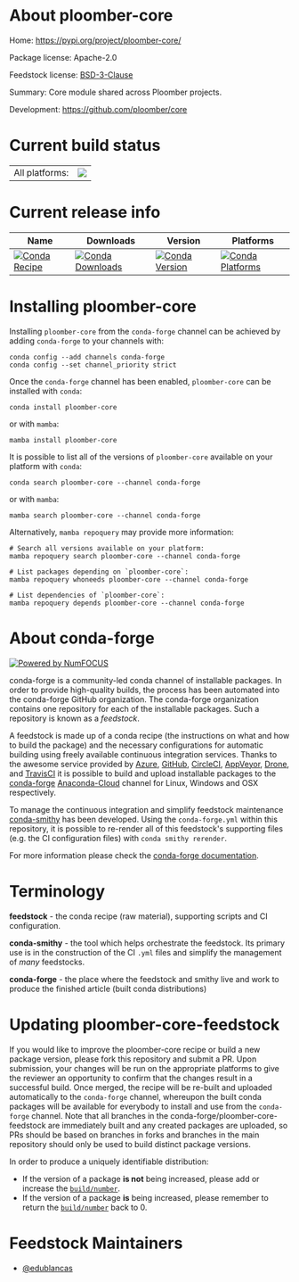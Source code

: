 About ploomber-core
===================

Home: https://pypi.org/project/ploomber-core/

Package license: Apache-2.0

Feedstock license: [BSD-3-Clause](https://github.com/conda-forge/ploomber-core-feedstock/blob/main/LICENSE.txt)

Summary: Core module shared across Ploomber projects.

Development: https://github.com/ploomber/core

Current build status
====================


<table><tr><td>All platforms:</td>
    <td>
      <a href="https://dev.azure.com/conda-forge/feedstock-builds/_build/latest?definitionId=17210&branchName=main">
        <img src="https://dev.azure.com/conda-forge/feedstock-builds/_apis/build/status/ploomber-core-feedstock?branchName=main">
      </a>
    </td>
  </tr>
</table>

Current release info
====================

| Name | Downloads | Version | Platforms |
| --- | --- | --- | --- |
| [![Conda Recipe](https://img.shields.io/badge/recipe-ploomber--core-green.svg)](https://anaconda.org/conda-forge/ploomber-core) | [![Conda Downloads](https://img.shields.io/conda/dn/conda-forge/ploomber-core.svg)](https://anaconda.org/conda-forge/ploomber-core) | [![Conda Version](https://img.shields.io/conda/vn/conda-forge/ploomber-core.svg)](https://anaconda.org/conda-forge/ploomber-core) | [![Conda Platforms](https://img.shields.io/conda/pn/conda-forge/ploomber-core.svg)](https://anaconda.org/conda-forge/ploomber-core) |

Installing ploomber-core
========================

Installing `ploomber-core` from the `conda-forge` channel can be achieved by adding `conda-forge` to your channels with:

```
conda config --add channels conda-forge
conda config --set channel_priority strict
```

Once the `conda-forge` channel has been enabled, `ploomber-core` can be installed with `conda`:

```
conda install ploomber-core
```

or with `mamba`:

```
mamba install ploomber-core
```

It is possible to list all of the versions of `ploomber-core` available on your platform with `conda`:

```
conda search ploomber-core --channel conda-forge
```

or with `mamba`:

```
mamba search ploomber-core --channel conda-forge
```

Alternatively, `mamba repoquery` may provide more information:

```
# Search all versions available on your platform:
mamba repoquery search ploomber-core --channel conda-forge

# List packages depending on `ploomber-core`:
mamba repoquery whoneeds ploomber-core --channel conda-forge

# List dependencies of `ploomber-core`:
mamba repoquery depends ploomber-core --channel conda-forge
```


About conda-forge
=================

[![Powered by
NumFOCUS](https://img.shields.io/badge/powered%20by-NumFOCUS-orange.svg?style=flat&colorA=E1523D&colorB=007D8A)](https://numfocus.org)

conda-forge is a community-led conda channel of installable packages.
In order to provide high-quality builds, the process has been automated into the
conda-forge GitHub organization. The conda-forge organization contains one repository
for each of the installable packages. Such a repository is known as a *feedstock*.

A feedstock is made up of a conda recipe (the instructions on what and how to build
the package) and the necessary configurations for automatic building using freely
available continuous integration services. Thanks to the awesome service provided by
[Azure](https://azure.microsoft.com/en-us/services/devops/), [GitHub](https://github.com/),
[CircleCI](https://circleci.com/), [AppVeyor](https://www.appveyor.com/),
[Drone](https://cloud.drone.io/welcome), and [TravisCI](https://travis-ci.com/)
it is possible to build and upload installable packages to the
[conda-forge](https://anaconda.org/conda-forge) [Anaconda-Cloud](https://anaconda.org/)
channel for Linux, Windows and OSX respectively.

To manage the continuous integration and simplify feedstock maintenance
[conda-smithy](https://github.com/conda-forge/conda-smithy) has been developed.
Using the ``conda-forge.yml`` within this repository, it is possible to re-render all of
this feedstock's supporting files (e.g. the CI configuration files) with ``conda smithy rerender``.

For more information please check the [conda-forge documentation](https://conda-forge.org/docs/).

Terminology
===========

**feedstock** - the conda recipe (raw material), supporting scripts and CI configuration.

**conda-smithy** - the tool which helps orchestrate the feedstock.
                   Its primary use is in the construction of the CI ``.yml`` files
                   and simplify the management of *many* feedstocks.

**conda-forge** - the place where the feedstock and smithy live and work to
                  produce the finished article (built conda distributions)


Updating ploomber-core-feedstock
================================

If you would like to improve the ploomber-core recipe or build a new
package version, please fork this repository and submit a PR. Upon submission,
your changes will be run on the appropriate platforms to give the reviewer an
opportunity to confirm that the changes result in a successful build. Once
merged, the recipe will be re-built and uploaded automatically to the
`conda-forge` channel, whereupon the built conda packages will be available for
everybody to install and use from the `conda-forge` channel.
Note that all branches in the conda-forge/ploomber-core-feedstock are
immediately built and any created packages are uploaded, so PRs should be based
on branches in forks and branches in the main repository should only be used to
build distinct package versions.

In order to produce a uniquely identifiable distribution:
 * If the version of a package **is not** being increased, please add or increase
   the [``build/number``](https://docs.conda.io/projects/conda-build/en/latest/resources/define-metadata.html#build-number-and-string).
 * If the version of a package **is** being increased, please remember to return
   the [``build/number``](https://docs.conda.io/projects/conda-build/en/latest/resources/define-metadata.html#build-number-and-string)
   back to 0.

Feedstock Maintainers
=====================

* [@edublancas](https://github.com/edublancas/)

